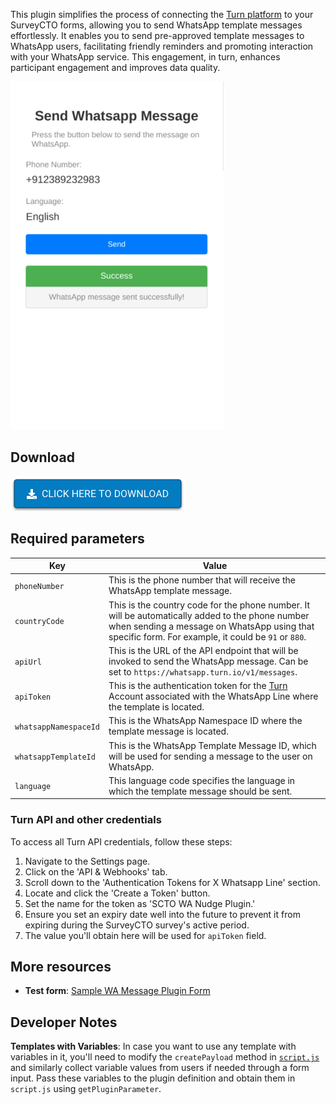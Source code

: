 This plugin simplifies the process of connecting the [Turn platform](https://www.turn.io/) to your SurveyCTO forms, allowing you to send WhatsApp template messages effortlessly. It enables you to send pre-approved template messages to WhatsApp users, facilitating friendly reminders and promoting interaction with your WhatsApp service. This engagement, in turn, enhances participant engagement and improves data quality.


![](extras/plugin-preview.png)

## Download

[![Download now](extras/download-button.png)](wa-message.fieldplugin.zip)


## Required parameters

| Key                   | Value                                                                                                                                                                                                  |
| --------------------- | ------------------------------------------------------------------------------------------------------------------------------------------------------------------------------------------------------ |
| `phoneNumber`         | This is the phone number that will receive the WhatsApp template message.                                                                                                                              |
| `countryCode`         | This is the country code for the phone number. It will be automatically added to the phone number when sending a message on WhatsApp using that specific form. For example, it could be `91` or `880`. |
| `apiUrl`              | This is the URL of the API endpoint that will be invoked to send the WhatsApp message. Can be set to `https://whatsapp.turn.io/v1/messages`.                                                                                                                 |
| `apiToken`            | This is the authentication token for the [Turn](https://www.turn.io/) Account associated with the WhatsApp Line where the template is located.                                                         |
| `whatsappNamespaceId` | This is the WhatsApp Namespace ID where the template message is located.                                                                                                                               |
| `whatsappTemplateId`  | This is the WhatsApp Template Message ID, which will be used for sending a message to the user on WhatsApp.                                                                                            |
| `language`            | This language code specifies the language in which the template message should be sent.                                                                                                                |

### Turn API and other credentials 
To access all Turn API credentials, follow these steps:

1. Navigate to the Settings page.
2. Click on the 'API & Webhooks' tab.
3. Scroll down to the 'Authentication Tokens for X Whatsapp Line' section.
4. Locate and click the 'Create a Token' button.
5. Set the name for the token as 'SCTO WA Nudge Plugin.'
6. Ensure you set an expiry date well into the future to prevent it from expiring during the SurveyCTO survey's active period.
7. The value you'll obtain here will be used for `apiToken` field.

## More resources

* **Test form**:
  [Sample WA Message Plugin Form](./extras/test-form/wa-message-plugin-demo.xlsx)

## Developer Notes

**Templates with Variables**: In case you want to use any template with variables in it, you'll need to modify the `createPayload` method in [`script.js`](./source/script.js) and similarly collect variable values from users if needed through a form input. Pass these variables to the plugin definition and obtain them in `script.js` using `getPluginParameter`.
